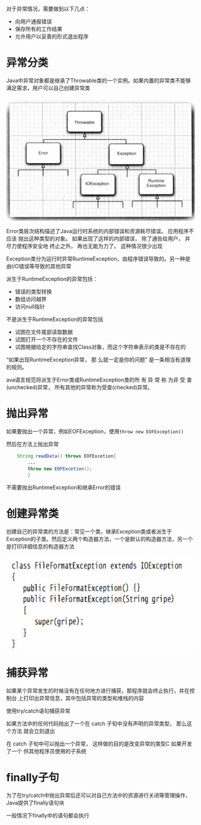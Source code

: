 对于异常情况，需要做到以下几点：

- 向用户通报错误
- 保存所有的工作结果
- 允许用户以妥善的形式退出程序

# 异常分类

Java中异常对象都是继承了Throwable类的一个实例。如果内置的异常类不能够满足需求，用户可以自己创建异常类

![Java中异常的层次结构](otherFile/img.png)

Error类层次结构描述了Java运行时系统的内部错误和资源耗尽错误。 应用程序不应该
抛出这种类型的对象。 如果出现了这样的内部错误， 除了通告给用户， 并尽力使程序安全地
终止之外， 再也无能为力了。 这种情况很少出现

Exception类分为运行时异常RuntimeException，由程序错误导致的。另一种是由I/O错误等导致的其他异常

派生于RuntimeException的异常包括：

- 错误的类型转换
- 数组访问越界
- 访问null指针

不是派生于RuntimeException的异常包括

- 试图在文件尾部读取数据
- 试图打开一个不存在的文件
- 试图根据给定的字符串查找Class对象，而这个字符串表示的类是不存在的

“如果出现RuntimeException异常， 那 么就一定是你的问题” 是一条相当有道理的规则。

ava语言规范将派生于Error类或RuntimeException类的所 有 异 常 称 为非 受 查
(unchecked)异常， 所有其他的异常称为受查(checked)异常。

# 抛出异常

如果要抛出一个异常，例如EOFException，使用`throw new EOFException()`

然后在方法上抛出异常
```java
    String readData() throws EOFExcetion{
        ...
        throw new EOFExcetion();
        }
```

不需要抛出RuntimeException和继承Error的错误

# 创建异常类

创建自己的异常类的方法是：常见一个类，继承Exception类或者派生于Exception的子类。然后定义两个构造器方法，一个是默认的构造器方法，另一个是打印详细信息的构造器方法

![img_1.png](otherFile/img_1.png)

# 捕获异常

如果某个异常发生的时候没有在任何地方进行捕获，那程序就会终止执行，并在控制台
上打印出异常信息，其中包括异常的类型和堆栈的内容

使用try/catch语句捕获异常

如果方法中的任何代码抛出了一个在 catch 子旬中没有声明的异常类型， 那么这个方法
就会立刻退出

在 catch 子旬中可以抛出一个异常， 这样做的目的是改变异常的类型C 如果开发了一个
供其他程序员使用的子系统

# finally子句

为了在try/catch中抛出异常后还可以对自己方法中的资源进行关闭等管理操作，Java提供了finally语句块

一般情况下finally中的语句都会执行



